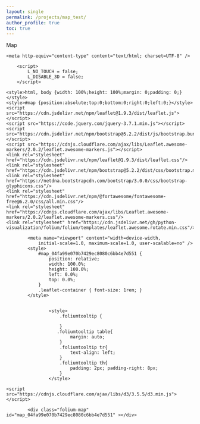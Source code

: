 ```yaml
---
layout: single
permalink: /projects/map_test/
author_profile: true
toc: true
---
```


Map 

<html>
<head>
    
    <meta http-equiv="content-type" content="text/html; charset=UTF-8" />
    
        <script>
            L_NO_TOUCH = false;
            L_DISABLE_3D = false;
        </script>
    
    <style>html, body {width: 100%;height: 100%;margin: 0;padding: 0;}</style>
    <style>#map {position:absolute;top:0;bottom:0;right:0;left:0;}</style>
    <script src="https://cdn.jsdelivr.net/npm/leaflet@1.9.3/dist/leaflet.js"></script>
    <script src="https://code.jquery.com/jquery-3.7.1.min.js"></script>
    <script src="https://cdn.jsdelivr.net/npm/bootstrap@5.2.2/dist/js/bootstrap.bundle.min.js"></script>
    <script src="https://cdnjs.cloudflare.com/ajax/libs/Leaflet.awesome-markers/2.0.2/leaflet.awesome-markers.js"></script>
    <link rel="stylesheet" href="https://cdn.jsdelivr.net/npm/leaflet@1.9.3/dist/leaflet.css"/>
    <link rel="stylesheet" href="https://cdn.jsdelivr.net/npm/bootstrap@5.2.2/dist/css/bootstrap.min.css"/>
    <link rel="stylesheet" href="https://netdna.bootstrapcdn.com/bootstrap/3.0.0/css/bootstrap-glyphicons.css"/>
    <link rel="stylesheet" href="https://cdn.jsdelivr.net/npm/@fortawesome/fontawesome-free@6.2.0/css/all.min.css"/>
    <link rel="stylesheet" href="https://cdnjs.cloudflare.com/ajax/libs/Leaflet.awesome-markers/2.0.2/leaflet.awesome-markers.css"/>
    <link rel="stylesheet" href="https://cdn.jsdelivr.net/gh/python-visualization/folium/folium/templates/leaflet.awesome.rotate.min.css"/>
    
            <meta name="viewport" content="width=device-width,
                initial-scale=1.0, maximum-scale=1.0, user-scalable=no" />
            <style>
                #map_04fa99e070b7429ec8080c6bb4e7d551 {
                    position: relative;
                    width: 100.0%;
                    height: 100.0%;
                    left: 0.0%;
                    top: 0.0%;
                }
                .leaflet-container { font-size: 1rem; }
            </style>
        
    
                    <style>
                        .foliumtooltip {
                            
                        }
                       .foliumtooltip table{
                            margin: auto;
                        }
                        .foliumtooltip tr{
                            text-align: left;
                        }
                        .foliumtooltip th{
                            padding: 2px; padding-right: 8px;
                        }
                    </style>
            
    <script src="https://cdnjs.cloudflare.com/ajax/libs/d3/3.5.5/d3.min.js"></script>
</head>
<body>
    
    
            <div class="folium-map" id="map_04fa99e070b7429ec8080c6bb4e7d551" ></div>
        
</body>
<script>
    
    
            var map_04fa99e070b7429ec8080c6bb4e7d551 = L.map(
                "map_04fa99e070b7429ec8080c6bb4e7d551",
                {
                    center: [42.82029894578585, -76.3658385451832],
                    crs: L.CRS.EPSG3857,
                    zoom: 10,
                    zoomControl: true,
                    preferCanvas: false,
                }
            );
            L.control.scale().addTo(map_04fa99e070b7429ec8080c6bb4e7d551);

            

        
    
            var tile_layer_75eb66a3d41f971231ff88ab495f4b3a = L.tileLayer(
                "https://tile.openstreetmap.org/{z}/{x}/{y}.png",
                {"attribution": "\u0026copy; \u003ca href=\"https://www.openstreetmap.org/copyright\"\u003eOpenStreetMap\u003c/a\u003e contributors", "detectRetina": false, "maxNativeZoom": 19, "maxZoom": 19, "minZoom": 0, "noWrap": false, "opacity": 1, "subdomains": "abc", "tms": false}
            );
        
    
            tile_layer_75eb66a3d41f971231ff88ab495f4b3a.addTo(map_04fa99e070b7429ec8080c6bb4e7d551);
        
    
            map_04fa99e070b7429ec8080c6bb4e7d551.fitBounds(
                [[42.81651667523326, -76.37526210992361], [42.82408121633844, -76.35641498044278]],
                {}
            );
        
    
        function geo_json_f92ea260138e6fa7bcdaae990132f367_styler(feature) {
            switch(feature.id) {
                case "0": case "4": 
                    return {"color": "black", "fillColor": "#90d743", "fillOpacity": 0.5, "stroke": true, "weight": 2, "width": 1};
                default:
                    return {"color": "black", "fillColor": "#21908d", "fillOpacity": 0.5, "stroke": true, "weight": 2, "width": 1};
            }
        }
        function geo_json_f92ea260138e6fa7bcdaae990132f367_highlighter(feature) {
            switch(feature.id) {
                default:
                    return {"fillOpacity": 0.75};
            }
        }
        function geo_json_f92ea260138e6fa7bcdaae990132f367_pointToLayer(feature, latlng) {
            var opts = {"bubblingMouseEvents": true, "color": "#3388ff", "dashArray": null, "dashOffset": null, "fill": true, "fillColor": "#3388ff", "fillOpacity": 0.2, "fillRule": "evenodd", "lineCap": "round", "lineJoin": "round", "opacity": 1.0, "radius": 2, "stroke": true, "weight": 3};
            
            let style = geo_json_f92ea260138e6fa7bcdaae990132f367_styler(feature)
            Object.assign(opts, style)
            
            return new L.CircleMarker(latlng, opts)
        }

        function geo_json_f92ea260138e6fa7bcdaae990132f367_onEachFeature(feature, layer) {
            layer.on({
                mouseout: function(e) {
                    if(typeof e.target.setStyle === "function"){
                            geo_json_f92ea260138e6fa7bcdaae990132f367.resetStyle(e.target);
                    }
                },
                mouseover: function(e) {
                    if(typeof e.target.setStyle === "function"){
                        const highlightStyle = geo_json_f92ea260138e6fa7bcdaae990132f367_highlighter(e.target.feature)
                        e.target.setStyle(highlightStyle);
                    }
                },
            });
        };
        var geo_json_f92ea260138e6fa7bcdaae990132f367 = L.geoJson(null, {
                onEachFeature: geo_json_f92ea260138e6fa7bcdaae990132f367_onEachFeature,
            
                style: geo_json_f92ea260138e6fa7bcdaae990132f367_styler,
                pointToLayer: geo_json_f92ea260138e6fa7bcdaae990132f367_pointToLayer,
        });

        function geo_json_f92ea260138e6fa7bcdaae990132f367_add (data) {
            geo_json_f92ea260138e6fa7bcdaae990132f367
                .addData(data);
        }
            geo_json_f92ea260138e6fa7bcdaae990132f367_add({"bbox": [-76.37526210992361, 42.81651667523326, -76.35641498044278, 42.82408121633844], "features": [{"bbox": [-76.37526210992361, 42.81912512478828, -76.36808926898682, 42.82378910917339], "geometry": {"coordinates": [[[-76.37399523605733, 42.823663689334865], [-76.37365046869847, 42.822884049403925], [-76.37323022479818, 42.82263852572184], [-76.37279548532332, 42.82265296263636], [-76.37177147878148, 42.8204458262569], [-76.37297208464489, 42.820368363668635], [-76.37383821852804, 42.821074112166976], [-76.37526210992361, 42.82096611785893], [-76.37502918265474, 42.81912512478828], [-76.36808926898682, 42.819298652922825], [-76.36837600443704, 42.82004293954126], [-76.36885770246386, 42.820840499896235], [-76.3692185682397, 42.82075177081657], [-76.36955845374275, 42.82078700293704], [-76.37136346051201, 42.82378910917339], [-76.37399523605733, 42.823663689334865]]], "type": "Polygon"}, "id": "0", "properties": {"__folium_color": "#90d743", "field_id": "field_1", "field_lat": 42.82093411373632, "field_lon": -76.3718095375422, "om": 5.0, "ph": 6.3}, "type": "Feature"}, {"bbox": [-76.37504974194299, 42.81651667523326, -76.36788056012595, 42.81923927631513], "geometry": {"coordinates": [[[-76.37504974194299, 42.819108743383225], [-76.37471924774562, 42.81651667523326], [-76.36849613323452, 42.8166746777251], [-76.36857216429468, 42.818190278182755], [-76.36788056012595, 42.818195005140524], [-76.36803309590921, 42.81923927631513], [-76.37504974194299, 42.819108743383225]]], "type": "Polygon"}, "id": "1", "properties": {"__folium_color": "#21908d", "field_id": "field_2", "field_lat": 42.81792058418175, "field_lon": -76.3715955752509, "om": 3.0, "ph": 6.3}, "type": "Feature"}, {"bbox": [-76.36851494491617, 42.82137705266041, -76.36075015486287, 42.82408121633844], "geometry": {"coordinates": [[[-76.3675754885594, 42.82382640150229], [-76.36747379803694, 42.82322972154685], [-76.36829885762347, 42.82316657408603], [-76.36851494491617, 42.82294806609352], [-76.36818203877783, 42.82176262356086], [-76.36784940496297, 42.82155680568553], [-76.36765156515754, 42.82137705266041], [-76.3612997204088, 42.8216871773994], [-76.36131151618953, 42.82179677294394], [-76.36088372354352, 42.82184705925357], [-76.36084650485908, 42.822627979150354], [-76.36075015486287, 42.82351796183724], [-76.36105405529563, 42.82408121633844], [-76.3675754885594, 42.82382640150229]]], "type": "Polygon"}, "id": "2", "properties": {"__folium_color": "#21908d", "field_id": "field_3", "field_lat": 42.822729313899664, "field_lon": -76.36449700364912, "om": 3.0, "ph": 5.8}, "type": "Feature"}, {"bbox": [-76.3587792850843, 42.82099323103381, -76.35641498044278, 42.82209228424236], "geometry": {"coordinates": [[[-76.3587792850843, 42.82207363755771], [-76.35769136950319, 42.82099323103381], [-76.35641498044278, 42.82102941425296], [-76.35654209359522, 42.82209228424236], [-76.3587792850843, 42.82207363755771]]], "type": "Polygon"}, "id": "3", "properties": {"__folium_color": "#21908d", "field_id": "field_4", "field_lat": 42.8215949844364, "field_lon": -76.35738849828398, "om": 3.0, "ph": 5.8}, "type": "Feature"}, {"bbox": [-76.3677490109975, 42.81659803020301, -76.36107907077087, 42.81792753256971], "geometry": {"coordinates": [[[-76.36107907077087, 42.81792753256971], [-76.3677490109975, 42.81775026723895], [-76.36765234519692, 42.81659803020301], [-76.3614415675221, 42.81675757199625], [-76.36107907077087, 42.81792753256971]]], "type": "Polygon"}, "id": "4", "properties": {"__folium_color": "#90d743", "field_id": "field_5", "field_lat": 42.81726530828477, "field_lon": -76.36447705943, "om": 5.0, "ph": 6.3}, "type": "Feature"}, {"bbox": [-76.36849817095042, 42.817838899968166, -76.35883159091213, 42.82168543799597], "geometry": {"coordinates": [[[-76.36849817095042, 42.82069280592961], [-76.36803900839854, 42.82009012868565], [-76.36767651164723, 42.81815797674], [-76.36724151554492, 42.81810479739235], [-76.36709651684441, 42.817838899968166], [-76.36118204696348, 42.81795951143869], [-76.36013635381367, 42.81878490582423], [-76.35954936824842, 42.819845209983356], [-76.35894130437107, 42.82023085808801], [-76.35886007264617, 42.820960416603384], [-76.35883159091213, 42.821171398379505], [-76.35984658181572, 42.82156135985906], [-76.36083740626972, 42.82168543799597], [-76.367193182645, 42.821348653902504], [-76.36770067809682, 42.82095869108136], [-76.36849817095042, 42.82069280592961]]], "type": "Polygon"}, "id": "5", "properties": {"__folium_color": "#21908d", "field_id": "field_6", "field_lat": 42.81980549132136, "field_lon": -76.36369303700168, "om": 3.0, "ph": 6.3}, "type": "Feature"}], "type": "FeatureCollection"});

        
    
    geo_json_f92ea260138e6fa7bcdaae990132f367.bindTooltip(
    function(layer){
    let div = L.DomUtil.create('div');
    
    let handleObject = feature=>typeof(feature)=='object' ? JSON.stringify(feature) : feature;
    let fields = ["field_id", "field_lat", "field_lon", "om", "ph"];
    let aliases = ["field_id", "field_lat", "field_lon", "om", "ph"];
    let table = '<table>' +
        String(
        fields.map(
        (v,i)=>
        `<tr>
            <th>${aliases[i]}</th>
            
            <td>${handleObject(layer.feature.properties[v])}</td>
        </tr>`).join(''))
    +'</table>';
    div.innerHTML=table;
    
    return div
    }
    ,{"className": "foliumtooltip", "sticky": true});
                     
    
            geo_json_f92ea260138e6fa7bcdaae990132f367.addTo(map_04fa99e070b7429ec8080c6bb4e7d551);
        
    
    var color_map_d4a879594a69159de91fd93109f6166b = {};

    
    color_map_d4a879594a69159de91fd93109f6166b.color = d3.scale.threshold()
              .domain([0.0, 0.012024048096192385, 0.02404809619238477, 0.036072144288577156, 0.04809619238476954, 0.06012024048096192, 0.07214428857715431, 0.0841683366733467, 0.09619238476953908, 0.10821643286573146, 0.12024048096192384, 0.13226452905811623, 0.14428857715430862, 0.156312625250501, 0.1683366733466934, 0.18036072144288579, 0.19238476953907815, 0.20440881763527055, 0.21643286573146292, 0.22845691382765532, 0.24048096192384769, 0.25250501002004005, 0.26452905811623245, 0.27655310621242485, 0.28857715430861725, 0.30060120240480964, 0.312625250501002, 0.3246492985971944, 0.3366733466933868, 0.3486973947895792, 0.36072144288577157, 0.3727454909819639, 0.3847695390781563, 0.3967935871743487, 0.4088176352705411, 0.42084168336673344, 0.43286573146292584, 0.44488977955911824, 0.45691382765531063, 0.46893787575150303, 0.48096192384769537, 0.49298597194388777, 0.5050100200400801, 0.5170340681362725, 0.5290581162324649, 0.5410821643286573, 0.5531062124248497, 0.5651302605210421, 0.5771543086172345, 0.5891783567134269, 0.6012024048096193, 0.6132264529058116, 0.625250501002004, 0.6372745490981964, 0.6492985971943888, 0.6613226452905812, 0.6733466933867736, 0.685370741482966, 0.6973947895791583, 0.7094188376753507, 0.7214428857715431, 0.7334669338677354, 0.7454909819639278, 0.7575150300601202, 0.7695390781563126, 0.781563126252505, 0.7935871743486974, 0.8056112224448898, 0.8176352705410822, 0.8296593186372746, 0.8416833667334669, 0.8537074148296593, 0.8657314629258517, 0.8777555110220441, 0.8897795591182365, 0.9018036072144289, 0.9138276553106213, 0.9258517034068137, 0.9378757515030061, 0.9498997995991983, 0.9619238476953907, 0.9739478957915831, 0.9859719438877755, 0.9979959919839679, 1.0100200400801602, 1.0220440881763526, 1.034068136272545, 1.0460921843687374, 1.0581162324649298, 1.0701402805611222, 1.0821643286573146, 1.094188376753507, 1.1062124248496994, 1.1182364729458918, 1.1302605210420842, 1.1422845691382766, 1.154308617234469, 1.1663326653306614, 1.1783567134268538, 1.1903807615230462, 1.2024048096192386, 1.214428857715431, 1.2264529058116231, 1.2384769539078155, 1.250501002004008, 1.2625250501002003, 1.2745490981963927, 1.2865731462925851, 1.2985971943887775, 1.31062124248497, 1.3226452905811623, 1.3346693386773547, 1.346693386773547, 1.3587174348697395, 1.370741482965932, 1.3827655310621243, 1.3947895791583167, 1.406813627254509, 1.4188376753507015, 1.4308617234468939, 1.4428857715430863, 1.4549098196392785, 1.4669338677354709, 1.4789579158316633, 1.4909819639278556, 1.503006012024048, 1.5150300601202404, 1.5270541082164328, 1.5390781563126252, 1.5511022044088176, 1.56312625250501, 1.5751503006012024, 1.5871743486973948, 1.5991983967935872, 1.6112224448897796, 1.623246492985972, 1.6352705410821644, 1.6472945891783568, 1.6593186372745492, 1.6713426853707414, 1.6833667334669338, 1.6953907815631262, 1.7074148296593186, 1.719438877755511, 1.7314629258517034, 1.7434869739478958, 1.7555110220440882, 1.7675350701402806, 1.779559118236473, 1.7915831663326653, 1.8036072144288577, 1.8156312625250501, 1.8276553106212425, 1.839679358717435, 1.8517034068136273, 1.8637274549098197, 1.8757515030060121, 1.8877755511022045, 1.8997995991983967, 1.911823647294589, 1.9238476953907815, 1.9358717434869739, 1.9478957915831663, 1.9599198396793587, 1.971943887775551, 1.9839679358717435, 1.9959919839679359, 2.0080160320641283, 2.0200400801603204, 2.032064128256513, 2.0440881763527052, 2.056112224448898, 2.06813627254509, 2.0801603206412826, 2.092184368737475, 2.1042084168336674, 2.1162324649298596, 2.1282565130260522, 2.1402805611222444, 2.152304609218437, 2.164328657314629, 2.176352705410822, 2.188376753507014, 2.2004008016032066, 2.212424849699399, 2.224448897795591, 2.2364729458917836, 2.2484969939879758, 2.2605210420841684, 2.2725450901803605, 2.284569138276553, 2.2965931863727453, 2.308617234468938, 2.32064128256513, 2.3326653306613228, 2.344689378757515, 2.3567134268537075, 2.3687374749498997, 2.3807615230460923, 2.3927855711422845, 2.404809619238477, 2.4168336673346693, 2.428857715430862, 2.440881763527054, 2.4529058116232463, 2.464929859719439, 2.476953907815631, 2.4889779559118237, 2.501002004008016, 2.5130260521042085, 2.5250501002004007, 2.5370741482965933, 2.5490981963927855, 2.561122244488978, 2.5731462925851702, 2.585170340681363, 2.597194388777555, 2.6092184368737477, 2.62124248496994, 2.6332665330661325, 2.6452905811623246, 2.6573146292585172, 2.6693386773547094, 2.6813627254509016, 2.693386773547094, 2.7054108216432864, 2.717434869739479, 2.729458917835671, 2.741482965931864, 2.753507014028056, 2.7655310621242486, 2.7775551102204408, 2.7895791583166334, 2.8016032064128256, 2.813627254509018, 2.8256513026052104, 2.837675350701403, 2.849699398797595, 2.8617234468937878, 2.87374749498998, 2.8857715430861726, 2.8977955911823647, 2.909819639278557, 2.9218436873747495, 2.9338677354709417, 2.9458917835671343, 2.9579158316633265, 2.969939879759519, 2.9819639278557113, 2.993987975951904, 3.006012024048096, 3.0180360721442887, 3.030060120240481, 3.0420841683366735, 3.0541082164328657, 3.0661322645290583, 3.0781563126252505, 3.090180360721443, 3.1022044088176353, 3.1142284569138274, 3.12625250501002, 3.1382765531062122, 3.150300601202405, 3.162324649298597, 3.1743486973947896, 3.186372745490982, 3.1983967935871744, 3.2104208416833666, 3.2224448897795592, 3.2344689378757514, 3.246492985971944, 3.258517034068136, 3.270541082164329, 3.282565130260521, 3.2945891783567136, 3.306613226452906, 3.3186372745490984, 3.3306613226452906, 3.3426853707414828, 3.3547094188376754, 3.3667334669338675, 3.37875751503006, 3.3907815631262523, 3.402805611222445, 3.414829659318637, 3.4268537074148298, 3.438877755511022, 3.4509018036072145, 3.4629258517034067, 3.4749498997995993, 3.4869739478957915, 3.498997995991984, 3.5110220440881763, 3.523046092184369, 3.535070140280561, 3.5470941883767537, 3.559118236472946, 3.571142284569138, 3.5831663326653307, 3.595190380761523, 3.6072144288577155, 3.6192384769539077, 3.6312625250501003, 3.6432865731462925, 3.655310621242485, 3.6673346693386772, 3.67935871743487, 3.691382765531062, 3.7034068136272547, 3.715430861723447, 3.7274549098196395, 3.7394789579158316, 3.7515030060120242, 3.7635270541082164, 3.775551102204409, 3.787575150300601, 3.7995991983967934, 3.811623246492986, 3.823647294589178, 3.835671342685371, 3.847695390781563, 3.8597194388777556, 3.8717434869739478, 3.8837675350701404, 3.8957915831663326, 3.907815631262525, 3.9198396793587174, 3.93186372745491, 3.943887775551102, 3.9559118236472948, 3.967935871743487, 3.9799599198396796, 3.9919839679358717, 4.004008016032064, 4.0160320641282565, 4.028056112224449, 4.040080160320641, 4.052104208416834, 4.064128256513026, 4.076152304609218, 4.0881763527054105, 4.1002004008016035, 4.112224448897796, 4.124248496993988, 4.13627254509018, 4.148296593186373, 4.160320641282565, 4.1723446893787575, 4.18436873747495, 4.196392785571143, 4.208416833667335, 4.220440881763527, 4.232464929859719, 4.244488977955911, 4.2565130260521045, 4.268537074148297, 4.280561122244489, 4.292585170340681, 4.304609218436874, 4.316633266533066, 4.328657314629258, 4.340681362725451, 4.352705410821644, 4.364729458917836, 4.376753507014028, 4.38877755511022, 4.400801603206413, 4.412825651302605, 4.424849699398798, 4.43687374749499, 4.448897795591182, 4.460921843687375, 4.472945891783567, 4.484969939879759, 4.4969939879759515, 4.509018036072145, 4.521042084168337, 4.533066132264529, 4.545090180360721, 4.557114228456914, 4.569138276553106, 4.5811623246492985, 4.593186372745491, 4.605210420841684, 4.617234468937876, 4.629258517034068, 4.64128256513026, 4.653306613226453, 4.6653306613226455, 4.677354709418838, 4.68937875751503, 4.701402805611222, 4.713426853707415, 4.725450901803607, 4.7374749498997994, 4.749498997995992, 4.761523046092185, 4.773547094188377, 4.785571142284569, 4.797595190380761, 4.809619238476954, 4.8216432865731464, 4.833667334669339, 4.845691382765531, 4.857715430861724, 4.869739478957916, 4.881763527054108, 4.8937875751503, 4.905811623246493, 4.917835671342686, 4.929859719438878, 4.94188376753507, 4.953907815631262, 4.965931863727455, 4.977955911823647, 4.98997995991984, 5.002004008016032, 5.014028056112225, 5.026052104208417, 5.038076152304609, 5.050100200400801, 5.062124248496994, 5.074148296593187, 5.086172344689379, 5.098196392785571, 5.110220440881764, 5.122244488977956, 5.134268537074148, 5.1462925851703405, 5.158316633266533, 5.170340681362726, 5.182364729458918, 5.19438877755511, 5.206412825651302, 5.218436873747495, 5.2304609218436875, 5.24248496993988, 5.254509018036072, 5.266533066132265, 5.278557114228457, 5.290581162324649, 5.302605210420841, 5.3146292585170345, 5.326653306613227, 5.338677354709419, 5.350701402805611, 5.362725450901803, 5.374749498997996, 5.386773547094188, 5.398797595190381, 5.410821643286573, 5.422845691382766, 5.434869739478958, 5.44689378757515, 5.458917835671342, 5.470941883767535, 5.482965931863728, 5.49498997995992, 5.507014028056112, 5.519038076152305, 5.531062124248497, 5.543086172344689, 5.5551102204408815, 5.567134268537074, 5.579158316633267, 5.591182364729459, 5.603206412825651, 5.615230460921843, 5.627254509018036, 5.6392785571142285, 5.651302605210421, 5.663326653306613, 5.675350701402806, 5.687374749498998, 5.69939879759519, 5.7114228456913825, 5.7234468937875755, 5.735470941883768, 5.74749498997996, 5.759519038076152, 5.771543086172345, 5.783567134268537, 5.7955911823647295, 5.807615230460922, 5.819639278557114, 5.831663326653307, 5.843687374749499, 5.855711422845691, 5.867735470941883, 5.8797595190380765, 5.891783567134269, 5.903807615230461, 5.915831663326653, 5.927855711422846, 5.939879759519038, 5.95190380761523, 5.963927855711423, 5.975951903807616, 5.987975951903808, 6.0])
              .range(['#440154ff', '#440155ff', '#440256ff', '#440356ff', '#450457ff', '#450458ff', '#450559ff', '#450659ff', '#46075aff', '#46075bff', '#46085cff', '#46095cff', '#460a5dff', '#460a5eff', '#460b5eff', '#460c5fff', '#470d60ff', '#470d61ff', '#470e61ff', '#470f62ff', '#471063ff', '#471064ff', '#471164ff', '#471265ff', '#471365ff', '#481366ff', '#481467ff', '#481568ff', '#481668ff', '#481669ff', '#481769ff', '#48176aff', '#48186bff', '#48196cff', '#481a6cff', '#481a6dff', '#481b6dff', '#481c6eff', '#481c6eff', '#481d6fff', '#481d6fff', '#481f70ff', '#481f70ff', '#482071ff', '#482072ff', '#482173ff', '#482273ff', '#482374ff', '#482374ff', '#482475ff', '#482476ff', '#482576ff', '#482577ff', '#482677ff', '#482778ff', '#482878ff', '#482879ff', '#482979ff', '#47297aff', '#472a7aff', '#472b7aff', '#472c7aff', '#472c7bff', '#472d7bff', '#472d7cff', '#472e7cff', '#472e7dff', '#472f7dff', '#462f7eff', '#46307eff', '#46317eff', '#46327eff', '#46327fff', '#46337fff', '#463480ff', '#453480ff', '#453581ff', '#453581ff', '#453681ff', '#453781ff', '#453882ff', '#443882ff', '#443983ff', '#443983ff', '#443a83ff', '#443a83ff', '#443b84ff', '#433c84ff', '#433d84ff', '#433d85ff', '#433e85ff', '#423e85ff', '#423f85ff', '#423f86ff', '#424086ff', '#424086ff', '#424186ff', '#414187ff', '#414287ff', '#414387ff', '#414487ff', '#404488ff', '#404588ff', '#404588ff', '#404688ff', '#3f4688ff', '#3f4788ff', '#3f4789ff', '#3f4889ff', '#3e4889ff', '#3e4989ff', '#3e4a89ff', '#3e4a89ff', '#3e4b8aff', '#3d4c8aff', '#3d4d8aff', '#3d4d8aff', '#3d4e8aff', '#3c4e8aff', '#3c4f8aff', '#3c4f8aff', '#3c508bff', '#3b508bff', '#3b518bff', '#3b518bff', '#3b528bff', '#3a528bff', '#3a538bff', '#3a538bff', '#3a548cff', '#39548cff', '#39558cff', '#39558cff', '#39568cff', '#38578cff', '#38588cff', '#38588cff', '#38598cff', '#37598cff', '#375a8cff', '#375a8dff', '#375b8dff', '#365b8dff', '#365c8dff', '#365c8dff', '#365d8dff', '#355d8dff', '#355e8dff', '#355f8dff', '#355f8dff', '#34608dff', '#34608dff', '#34618dff', '#34618dff', '#33628dff', '#33628dff', '#33638dff', '#32638dff', '#32648eff', '#32648eff', '#32658eff', '#31658eff', '#31668eff', '#31668eff', '#31678eff', '#31678eff', '#31688eff', '#30688eff', '#30698eff', '#30698eff', '#306a8eff', '#2f6a8eff', '#2f6b8eff', '#2f6b8eff', '#2f6c8eff', '#2e6c8eff', '#2e6d8eff', '#2e6d8eff', '#2e6e8eff', '#2e6e8eff', '#2e6f8eff', '#2d6f8eff', '#2d708eff', '#2d708eff', '#2d718eff', '#2c718eff', '#2c718eff', '#2c728eff', '#2c728eff', '#2c738eff', '#2c738eff', '#2b748eff', '#2b748eff', '#2b758eff', '#2b758eff', '#2a768eff', '#2a768eff', '#2a778eff', '#2a778eff', '#2a788eff', '#29788eff', '#29798eff', '#29798eff', '#297a8eff', '#297a8eff', '#297b8eff', '#287b8eff', '#287c8eff', '#287c8eff', '#287d8eff', '#277d8eff', '#277e8eff', '#277e8eff', '#277f8eff', '#277f8eff', '#27808eff', '#26808eff', '#26818eff', '#26818eff', '#26828eff', '#26828eff', '#26828eff', '#25828eff', '#25838eff', '#25838eff', '#25848eff', '#25858eff', '#25858eff', '#24868eff', '#24868eff', '#24878eff', '#24878eff', '#23888eff', '#23888eff', '#23898eff', '#23898eff', '#238a8dff', '#238a8dff', '#228b8dff', '#228b8dff', '#228c8dff', '#228c8dff', '#228d8dff', '#218d8dff', '#218e8dff', '#218e8dff', '#218f8dff', '#218f8dff', '#21908dff', '#21908dff', '#21918cff', '#20918cff', '#20928cff', '#20928cff', '#20928cff', '#20928cff', '#20938cff', '#1f938cff', '#1f948cff', '#1f948cff', '#1f958bff', '#1f958bff', '#1f968bff', '#1f968bff', '#1f978bff', '#1f988bff', '#1f988bff', '#1f998bff', '#1f998aff', '#1f9a8aff', '#1f9a8aff', '#1e9b8aff', '#1e9b8aff', '#1e9c8aff', '#1e9c89ff', '#1e9d89ff', '#1e9d89ff', '#1e9e89ff', '#1f9e89ff', '#1f9f88ff', '#1f9f88ff', '#1fa088ff', '#1fa088ff', '#1fa188ff', '#1fa188ff', '#1fa187ff', '#1fa187ff', '#1fa287ff', '#1fa287ff', '#1fa386ff', '#20a386ff', '#20a486ff', '#20a486ff', '#20a585ff', '#21a585ff', '#21a685ff', '#21a685ff', '#21a785ff', '#22a785ff', '#22a884ff', '#22a884ff', '#22a983ff', '#23a983ff', '#23aa83ff', '#24ab83ff', '#25ab82ff', '#25ac82ff', '#25ac82ff', '#25ad82ff', '#26ad81ff', '#26ad81ff', '#27ad81ff', '#27ae81ff', '#28ae80ff', '#28af80ff', '#29af7fff', '#29b07fff', '#2ab07fff', '#2bb17eff', '#2cb17eff', '#2cb27dff', '#2db27dff', '#2db37cff', '#2eb37cff', '#2eb47cff', '#2fb47cff', '#30b57bff', '#31b57bff', '#31b67aff', '#32b67aff', '#33b679ff', '#34b679ff', '#34b779ff', '#35b779ff', '#36b878ff', '#37b878ff', '#37b977ff', '#38b977ff', '#39ba76ff', '#3aba76ff', '#3abb75ff', '#3bbb75ff', '#3cbc74ff', '#3dbc74ff', '#3ebc73ff', '#3fbd73ff', '#40bd72ff', '#40be72ff', '#41be71ff', '#42bf71ff', '#43bf70ff', '#45c070ff', '#46c06fff', '#47c16fff', '#48c16eff', '#49c16eff', '#4ac16dff', '#4bc26cff', '#4cc26cff', '#4dc36bff', '#4ec36bff', '#4fc46aff', '#50c46aff', '#51c569ff', '#52c569ff', '#53c568ff', '#54c568ff', '#55c667ff', '#56c667ff', '#57c766ff', '#58c765ff', '#59c864ff', '#5ac864ff', '#5bc863ff', '#5cc863ff', '#5dc962ff', '#5ec962ff', '#5fca61ff', '#60ca60ff', '#62cb5fff', '#63cb5fff', '#64cb5eff', '#65cc5dff', '#66cc5cff', '#67cd5cff', '#68cd5bff', '#6acd5bff', '#6bcd5aff', '#6cce59ff', '#6ece58ff', '#6fcf58ff', '#70cf57ff', '#71d057ff', '#72d056ff', '#74d055ff', '#75d054ff', '#76d153ff', '#77d153ff', '#78d152ff', '#7ad151ff', '#7bd250ff', '#7cd250ff', '#7dd34fff', '#7fd34eff', '#80d34dff', '#81d34dff', '#82d44cff', '#84d44bff', '#85d54aff', '#86d549ff', '#88d548ff', '#89d548ff', '#8ad647ff', '#8bd646ff', '#8dd645ff', '#8ed645ff', '#8fd744ff', '#90d743ff', '#92d742ff', '#93d741ff', '#94d840ff', '#96d83fff', '#97d83eff', '#99d93dff', '#9ad93cff', '#9bd93cff', '#9dd93bff', '#9eda3aff', '#9fda39ff', '#a1da38ff', '#a2da37ff', '#a3db36ff', '#a4db36ff', '#a6db35ff', '#a8db34ff', '#a9dc33ff', '#aadc32ff', '#abdc31ff', '#addc30ff', '#aedd2fff', '#b0dd2fff', '#b1dd2eff', '#b2dd2dff', '#b3de2cff', '#b5de2bff', '#b6de2aff', '#b8de29ff', '#b9de28ff', '#bade28ff', '#bcdf27ff', '#bddf26ff', '#bfdf25ff', '#c0df25ff', '#c1df24ff', '#c2df23ff', '#c4e022ff', '#c5e021ff', '#c7e020ff', '#c8e020ff', '#c9e11fff', '#cbe11eff', '#cce11dff', '#cee11dff', '#cfe11cff', '#d1e11bff', '#d2e21bff', '#d3e21aff', '#d4e21aff', '#d6e219ff', '#d7e219ff', '#d9e319ff', '#dae319ff', '#dbe318ff', '#dde318ff', '#dee318ff', '#dfe318ff', '#e0e418ff', '#e2e418ff', '#e3e418ff', '#e5e418ff', '#e6e419ff', '#e7e419ff', '#e8e519ff', '#eae519ff', '#ebe51aff', '#ece51aff', '#ede51bff', '#efe51bff', '#f0e51cff', '#f1e51dff', '#f3e61dff', '#f4e61eff', '#f5e61eff', '#f6e61fff', '#f7e620ff', '#f8e621ff', '#fae722ff', '#fbe723ff', '#fce724ff', '#fde725ff']);
    

    color_map_d4a879594a69159de91fd93109f6166b.x = d3.scale.linear()
              .domain([0.0, 6.0])
              .range([0, 450 - 50]);

    color_map_d4a879594a69159de91fd93109f6166b.legend = L.control({position: 'topright'});
    color_map_d4a879594a69159de91fd93109f6166b.legend.onAdd = function (map) {var div = L.DomUtil.create('div', 'legend'); return div};
    color_map_d4a879594a69159de91fd93109f6166b.legend.addTo(map_04fa99e070b7429ec8080c6bb4e7d551);

    color_map_d4a879594a69159de91fd93109f6166b.xAxis = d3.svg.axis()
        .scale(color_map_d4a879594a69159de91fd93109f6166b.x)
        .orient("top")
        .tickSize(1)
        .tickValues([0.0, '', '', '', '', '', '', '', '', '', '', '', '', '', '', '', '', '', '', '', '', '', '', '', '', '', 0.611764705882353, '', '', '', '', '', '', '', '', '', '', '', '', '', '', '', '', '', '', '', '', '', '', '', '', '', 1.223529411764706, '', '', '', '', '', '', '', '', '', '', '', '', '', '', '', '', '', '', '', '', '', '', '', '', '', 1.8352941176470587, '', '', '', '', '', '', '', '', '', '', '', '', '', '', '', '', '', '', '', '', '', '', '', '', '', 2.447058823529412, '', '', '', '', '', '', '', '', '', '', '', '', '', '', '', '', '', '', '', '', '', '', '', '', '', 3.0588235294117645, '', '', '', '', '', '', '', '', '', '', '', '', '', '', '', '', '', '', '', '', '', '', '', '', '', 3.6705882352941175, '', '', '', '', '', '', '', '', '', '', '', '', '', '', '', '', '', '', '', '', '', '', '', '', '', 4.2823529411764705, '', '', '', '', '', '', '', '', '', '', '', '', '', '', '', '', '', '', '', '', '', '', '', '', '', 4.894117647058824, '', '', '', '', '', '', '', '', '', '', '', '', '', '', '', '', '', '', '', '', '', '', '', '', '', 5.5058823529411764, '', '', '', '', '', '', '', '', '', '', '', '', '', '', '', '', '', '', '', '', '', '', '', '', '']);

    color_map_d4a879594a69159de91fd93109f6166b.svg = d3.select(".legend.leaflet-control").append("svg")
        .attr("id", 'legend')
        .attr("width", 450)
        .attr("height", 40);

    color_map_d4a879594a69159de91fd93109f6166b.g = color_map_d4a879594a69159de91fd93109f6166b.svg.append("g")
        .attr("class", "key")
        .attr("transform", "translate(25,16)");

    color_map_d4a879594a69159de91fd93109f6166b.g.selectAll("rect")
        .data(color_map_d4a879594a69159de91fd93109f6166b.color.range().map(function(d, i) {
          return {
            x0: i ? color_map_d4a879594a69159de91fd93109f6166b.x(color_map_d4a879594a69159de91fd93109f6166b.color.domain()[i - 1]) : color_map_d4a879594a69159de91fd93109f6166b.x.range()[0],
            x1: i < color_map_d4a879594a69159de91fd93109f6166b.color.domain().length ? color_map_d4a879594a69159de91fd93109f6166b.x(color_map_d4a879594a69159de91fd93109f6166b.color.domain()[i]) : color_map_d4a879594a69159de91fd93109f6166b.x.range()[1],
            z: d
          };
        }))
      .enter().append("rect")
        .attr("height", 40 - 30)
        .attr("x", function(d) { return d.x0; })
        .attr("width", function(d) { return d.x1 - d.x0; })
        .style("fill", function(d) { return d.z; });

    color_map_d4a879594a69159de91fd93109f6166b.g.call(color_map_d4a879594a69159de91fd93109f6166b.xAxis).append("text")
        .attr("class", "caption")
        .attr("y", 21)
        .text("om");
    
            var tile_layer_c7f38276978234759a25fc4b39e8b6cc = L.tileLayer(
                "https://server.arcgisonline.com/ArcGIS/rest/services/World_Imagery/MapServer/tile/{z}/{y}/{x}",
                {"attribution": "Esri", "detectRetina": false, "maxZoom": 18, "minZoom": 0, "noWrap": false, "opacity": 1, "subdomains": "abc", "tms": false}
            );
        
    
            tile_layer_c7f38276978234759a25fc4b39e8b6cc.addTo(map_04fa99e070b7429ec8080c6bb4e7d551);
        
    
            var layer_control_57749b82e890ef397a547ef805435ad5_layers = {
                base_layers : {
                    "openstreetmap" : tile_layer_75eb66a3d41f971231ff88ab495f4b3a,
                    "Esri Satellite" : tile_layer_c7f38276978234759a25fc4b39e8b6cc,
                },
                overlays :  {
                    "farm_1" : geo_json_f92ea260138e6fa7bcdaae990132f367,
                },
            };
            let layer_control_57749b82e890ef397a547ef805435ad5 = L.control.layers(
                layer_control_57749b82e890ef397a547ef805435ad5_layers.base_layers,
                layer_control_57749b82e890ef397a547ef805435ad5_layers.overlays,
                {"autoZIndex": true, "collapsed": true, "position": "topright"}
            ).addTo(map_04fa99e070b7429ec8080c6bb4e7d551);

        
    
            tile_layer_75eb66a3d41f971231ff88ab495f4b3a.addTo(map_04fa99e070b7429ec8080c6bb4e7d551);
        
    
            geo_json_f92ea260138e6fa7bcdaae990132f367.addTo(map_04fa99e070b7429ec8080c6bb4e7d551);
        
    
            tile_layer_c7f38276978234759a25fc4b39e8b6cc.addTo(map_04fa99e070b7429ec8080c6bb4e7d551);
        
</script>
</html>
